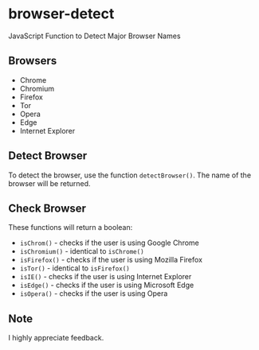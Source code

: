 # browser-detect
JavaScript Function to Detect Major Browser Names

## Browsers
- Chrome
- Chromium
- Firefox
- Tor
- Opera
- Edge
- Internet Explorer

## Detect Browser
To detect the browser, use the function `detectBrowser()`. The name of the browser will be returned.

## Check Browser
These functions will return a boolean:
- `isChrom()` - checks if the user is using Google Chrome
- `isChromium()` - identical to `isChrome()`
- `isFirefox()` - checks if the user is using Mozilla Firefox
- `isTor()` - identical to `isFirefox()`
- `isIE()` - checks if the user is using Internet Explorer
- `isEdge()` - checks if the user is using Microsoft Edge
- `isOpera()` - checks if the user is using Opera

## Note
I highly appreciate feedback.

